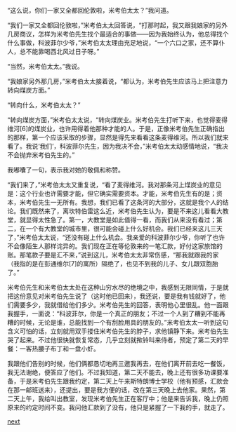
“这么说，你们一家又全都回伦敦啦，米考伯太太？”我问道。

“我们一家又全都回伦敦啦，”米考伯太太回答说，“打那时起，我又跟我娘家的另外几房商议，怎样为米考伯先生找个最适合的事做——因为我始终认为，他总得找个什么事做，科波菲尔少爷，”米考伯太太理由充足地说，“一个六口之家，还不算仆人，总不能靠喝西北风过日子呀。”

“当然，米考伯太太。”我说。

“我娘家另外那几房，”米考伯太太接着说，“都认为，米考伯先生应该马上把注意力转向煤炭方面。”

“转向什么，米考伯太太？”

“转向煤炭方面，”米考伯太太说，“转向煤炭业。米考伯先生打听下来，也觉得麦得维河[6]的煤炭业，也许用得着他那种才能的人。于是，正像米考伯先生正确指出的那样，第一个应该采取的步骤，显然是得先来看看这条麦得维河。所以我们就来看了。我说‘我们’，科波菲尔先生，因为我决不会，”米考伯太太动感情地说，“我决不会抛弃米考伯先生的。”

我嘟囔了一句，表示我对她的敬佩和称赞。

“我们来了，”米考伯太太又重复说，“看了麦得维河。我对那条河上煤炭业的意见是：这个行业也许需要才能，但它确实需要资本。才能，米考伯先生有的是；资本，米考伯先生一无所有。我想，我们已看了这条河的大部分，这就是我个人的结论。我们既然来了，离坎特伯雷这么近，米考伯先生认为，要是不来这儿看看大教堂，就显得太性急了。第一，大教堂是如此值得一看，而我们从来没有看过；第二，在一个有大教堂的城市里，很可能会碰上什么好机会。我们已经来这儿三天了，”米考伯太太说，“还没有碰上什么机会。我亲爱的科波菲尔少爷，你听了也许不会像陌生人那样诧异的。我们现在正在等伦敦来的一笔汇款，好付这家旅馆的账。那笔款子要是汇不来，”说到这儿，米考伯太太非常伤感，“那我就跟我的家（我指的是在彭通维尔[7]的寓所）隔绝了，也见不到我的儿子、女儿跟双胞胎了。”

米考伯先生和米考伯太太处在这种山穷水尽的绝境之中，我感到无限同情，于是就把这份意见对米考伯先生说了（这时他已回来），我还说，要是我有钱就好了，他们需要多少，我就借给他们多少。米考伯先生的回答，表明他心里很乱。他一面跟我握手，一面说：“科波菲尔，你是一个真正的朋友；不过一个人到了糟到不能再糟的时候，无论是谁，总能找到一个有刮脸用具的朋友的。”米考伯太太一听到这句含义可怕的话，立刻就用双手搂住米考伯先生的脖子，求他镇静下来。米考伯先生哭了起来。不过他很快就恢复常态，几乎立刻就揿铃叫来侍者，预定了第二天的早餐：一客热腰子布丁和一盘小虾。

我跟他们告别的时候，他们俩都恳切地再三邀我再去，在他们离开前去吃一餐饭，我无法谢绝，便答应了他们。不过我知道，第二天不能去，晚上还有很多功课要准备，于是米考伯先生跟我约定，第二天上午来斯特朗博士学校（他有预感，汇款会在那一邮班送来），还提出，要是我方便的话，改在第三天晚上去他家。果然，第二天上午，我给叫出教室，发现米考伯先生正在客厅中；他是来告诉我，晚上仍照原来的约定时间不变。我问他汇款到了没有，他只是紧握了一下我的手，就走了。

[next](page238.md)